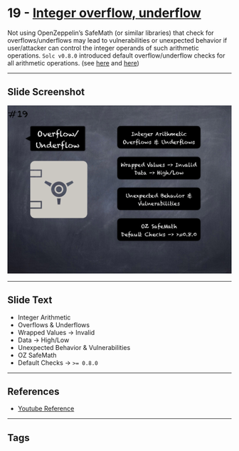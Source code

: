 # 19 - [Integer overflow, underflow](Integer%20overflow,%20underflow.md)
Not using OpenZeppelin’s SafeMath (or similar libraries) that check for overflows/underflows may lead to vulnerabilities or unexpected behavior if user/attacker can control the integer operands of such arithmetic operations. `Solc v0.8.0` introduced default overflow/underflow checks for all arithmetic operations. (see [here](https://swcregistry.io/docs/SWC-101) and [here](https://blog.soliditylang.org/2020/10/28/solidity-0.8.x-preview/))

___
## Slide Screenshot
![019.png](../../images/4.%20Pitfalls%20and%20Best%20Practices%20101/019.png)
___
## Slide Text
- Integer Arithmetic
- Overflows & Underflows
- Wrapped Values -> Invalid
- Data -> High/Low
- Unexpected Behavior & Vulnerabilities
- OZ SafeMath
- Default Checks -> `>= 0.8.0`
___
## References
- [Youtube Reference](https://youtu.be/OOzyoaYIw2k?t=1663)
___
## Tags